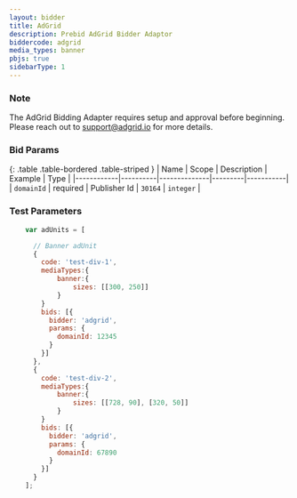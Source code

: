 ```yaml
---
layout: bidder
title: AdGrid
description: Prebid AdGrid Bidder Adaptor
biddercode: adgrid
media_types: banner
pbjs: true
sidebarType: 1
---
```


### Note

The AdGrid Bidding Adapter requires setup and approval before beginning. Please reach out to <support@adgrid.io> for more details.

### Bid Params

{: .table .table-bordered .table-striped }
| Name       | Scope    | Description  | Example | Type      |
|------------|----------|--------------|---------|-----------|
| `domainId` | required | Publisher Id | `30164` | `integer` |


### Test Parameters

``` javascript
    var adUnits = [

      // Banner adUnit
      {
        code: 'test-div-1',
        mediaTypes:{
            banner:{
                sizes: [[300, 250]]
            }
        }
        bids: [{
          bidder: 'adgrid',
          params: {
            domainId: 12345
          }
        }]
      },
      {
        code: 'test-div-2',
        mediaTypes:{
            banner:{
                sizes: [[728, 90], [320, 50]]
            }
        }
        bids: [{
          bidder: 'adgrid',
          params: {
            domainId: 67890 
          }
        }]
      }
    ];
```